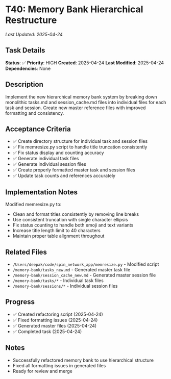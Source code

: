 # T40: Memory Bank Hierarchical Restructure
*Last Updated: 2025-04-24*

## Task Details
**Status**: ✅ **Priority**: HIGH
**Created**: 2025-04-24 **Last Modified**: 2025-04-24
**Dependencies**: None

## Description
Implement the new hierarchical memory bank system by breaking down monolithic tasks.md and session_cache.md files into individual files for each task and session. Create new master reference files with improved formatting and consistency.

## Acceptance Criteria
- ✅ Create directory structure for individual task and session files
- ✅ Fix memresize.py script to handle title truncation consistently
- ✅ Fix status display and counting accuracy
- ✅ Generate individual task files
- ✅ Generate individual session files
- ✅ Create properly formatted master task and session files
- ✅ Update task counts and references accurately

## Implementation Notes
Modified memresize.py to:
- Clean and format titles consistently by removing line breaks
- Use consistent truncation with single character ellipsis
- Fix status counting to handle both emoji and text variants
- Increase title length limit to 40 characters
- Maintain proper table alignment throughout

## Related Files
- `/Users/deepak/code/spin_network_app/memresize.py` - Modified script
- `/memory-bank/tasks_new.md` - Generated master task file
- `/memory-bank/session_cache_new.md` - Generated master session file
- `/memory-bank/tasks/*` - Individual task files
- `/memory-bank/sessions/*` - Individual session files

## Progress
- ✅ Created refactoring script (2025-04-24)
- ✅ Fixed formatting issues (2025-04-24)
- ✅ Generated master files (2025-04-24)
- ✅ Completed task (2025-04-24)

## Notes
- Successfully refactored memory bank to use hierarchical structure
- Fixed all formatting issues in generated files
- Ready for review and merge
